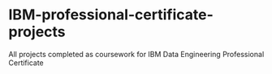 # IBM-professional-certificate-projects
All projects completed as coursework for IBM Data Engineering Professional Certificate
